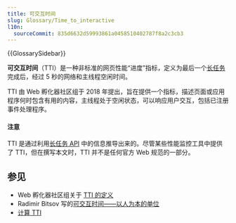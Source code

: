 ```yaml
---
title: 可交互时间
slug: Glossary/Time_to_interactive
l10n:
  sourceCommit: 835d6632d59993861a0458510402787f8a2c3cb3
---
```


{{GlossarySidebar}}

**可交互时间**（TTI）是一种非标准的网页性能“进度”指标，定义为最后一个[长任务](/zh-CN/docs/Web/API/PerformanceLongTaskTiming)完成后，经过 5 秒的网络和主线程空闲时间。

TTI 由 Web 孵化器社区组于 2018 年提出，旨在提供一个指标，描述页面或应用程序何时包含有用的内容，主线程处于空闲状态，可以响应用户交互，包括已注册事件处理程序。

#### 注意

TTI 是通过利用[长任务 API](/zh-CN/docs/Web/API/PerformanceLongTaskTiming) 中的信息推导出来的。尽管某些性能监控工具中提供了 TTI，但在撰写本文时，TTI 并不是任何官方 Web 规范的一部分。

## 参见

- Web 孵化器社区组关于 [TTI 的定义](https://github.com/WICG/time-to-interactive)
- Radimir Bitsov 写的[可交互时间——以人为本的单位](https://calibreapp.com/blog/time-to-interactive)
- [计算 TTI](https://web.dev/articles/user-centric-performance-metrics#tracking_tti)
